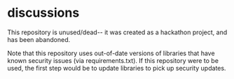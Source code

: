 # discussions

This repository is unused/dead-- it was created as a hackathon project, and has been abandoned.

Note that this repository uses out-of-date versions of libraries that have known security issues (via requirements.txt). If this repository were to be used, the first step would be to update libraries to pick up security updates.
